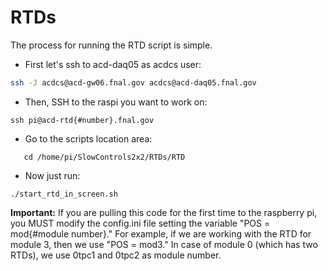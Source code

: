 # RTDs

The process for running the RTD script is simple.

- First let's ssh to acd-daq05 as acdcs user:

```bash
ssh -J acdcs@acd-gw06.fnal.gov acdcs@acd-daq05.fnal.gov
```

- Then, SSH to the raspi you want to work on:

```
ssh pi@acd-rtd{#number}.fnal.gov
```

-  Go to the scripts location area:

```
   cd /home/pi/SlowControls2x2/RTDs/RTD
```

- Now just run:
```
./start_rtd_in_screen.sh
```

**Important:** If you are pulling this code for the first time to the raspberry pi, you MUST modify the config.ini file setting the variable "POS = mod{#module number}." For example, if we are working with the RTD for module 3, then we use "POS = mod3." In case of module 0 (which has two RTDs), we use 0tpc1 and 0tpc2 as module number. 
